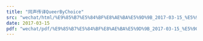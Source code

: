 ```yaml
---
title: "同声传译QueerByChoice"
src: "wechat/html/%E9%85%B7%E5%84%BF%E8%AE%BA%E5%9D%9B_2017-03-15_%E5%90%8C%E5%A3%B0%E4%BC%A0%E8%AF%91QueerByChoice.html"
date: 2017-03-15
pdf: "wechat/pdf/%E9%85%B7%E5%84%BF%E8%AE%BA%E5%9D%9B_2017-03-15_%E5%90%8C%E5%A3%B0%E4%BC%A0%E8%AF%91QueerByChoice.pdf"
---
```

